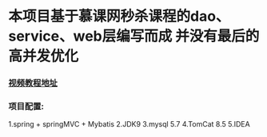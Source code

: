 
# 本项目基于慕课网秒杀课程的dao、service、web层编写而成    并没有最后的高并发优化
### [视频教程地址](https://www.imooc.com/learn/587)
### 项目配置:
1.spring + springMVC + Mybatis
2.JDK9
3.mysql 5.7
4.TomCat 8.5
5.IDEA
